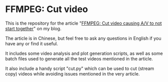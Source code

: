 # FFMPEG: Cut video

This is the repository for the article "[FFMPEG: Cut video causing A/V to not start together](https://fireattack.wordpress.com/2023/09/18/ffmpeg-cut-video-causing-a-v-to-not-start-together/)" on my blog.

The article is in Chinese, but feel free to ask any questions in English if you have any or find it useful.

It includes some video analysis and plot generation scripts, as well as some batch files used to generate all the test videos mentioned in the article.

It also include a handy script "cut.py" which can be used to cut (stream copy) videos while avoiding issues mentioned in the very article.

